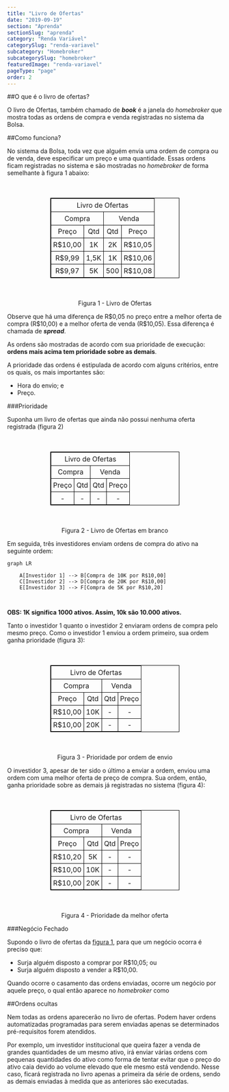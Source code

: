 ```yaml
---
title: "Livro de Ofertas"
date: "2019-09-19"
section: "Aprenda"
sectionSlug: "aprenda"
category: "Renda Variável"
categorySlug: "renda-variavel"
subcategory: "Homebroker"
subcategorySlug: "homebroker"
featuredImage: "renda-variavel"
pageType: "page"
order: 2
---
```


##O que é o livro de ofertas?

O livro de Ofertas, também chamado de ***book*** é a janela do *homebroker* que mostra todas as ordens de compra e venda registradas no sistema da Bolsa.

##Como funciona?

No sistema da Bolsa, toda vez que alguém envia uma ordem de compra ou de venda, deve especificar um preço e uma quantidade. Essas ordens ficam registradas no sistema e são mostradas no *homebroker* de forma semelhante à figura 1 abaixo:

<table style="border: 1px solid black; width:60%; margin:50px auto;" id="figura1">
<thead style="border: 1px solid black; text-align:center;">
<tr>
<td colspan="4" style="border: 1px solid black;text-align:center;padding:0.3rem;">Livro de Ofertas</td>
</tr>
<tr>
<td colspan="2" style="border: 1px solid black;text-align:center;padding:0.3rem;">Compra</td>
<td colspan="2" style="border: 1px solid black;text-align:center;padding:0.3rem;">Venda</td>
</tr>
</thead>
<tbody style="border: 1px solid black; text-align:center;">
<tr>
<td style="border: 1px solid black; text-align:center;padding:0.3rem;">Preço</td>
<td style="border: 1px solid black; text-align:center;padding:0.3rem;">Qtd</td>
<td style="border: 1px solid black; text-align:center;padding:0.3rem;">Qtd</td>
<td style="border: 1px solid black; text-align:center;padding:0.3rem;">Preço</td>

</tr>
<tr>
<td style="border: 1px solid black;text-align:center;padding:0.3rem;">R$10,00</td>
<td style="border: 1px solid black;text-align:center;padding:0.3rem;">1K</td>
<td style="border: 1px solid black;text-align:center;padding:0.3rem;">2K</td>
<td style="border: 1px solid black;text-align:center;padding:0.3rem;">R$10,05</td>

</tr>
<tr>
<td style="border: 1px solid black;text-align:center;padding:0.3rem;">R$9,99</td>
<td style="border: 1px solid black;text-align:center;padding:0.3rem;">1,5K</td>
<td style="border: 1px solid black;text-align:center;padding:0.3rem;">1K</td>
<td style="border: 1px solid black;text-align:center;padding:0.3rem;">R$10,06</td>

</tr>
<tr>
<td style="border: 1px solid black;text-align:center;padding:0.3rem;">R$9,97</td>
<td style="border: 1px solid black;text-align:center;padding:0.3rem;">5K</td>
<td style="border: 1px solid black;text-align:center;padding:0.3rem;">500</td>
<td style="border: 1px solid black;text-align:center;padding:0.3rem;">R$10,08</td>

</tr>
</tbody>
</table>

<p class="legenda" style="text-align:center;">Figura 1 - Livro de Ofertas</p>

Observe que há uma diferença de R\$0,05 no preço entre a melhor oferta de compra (R\$10,00) e a melhor oferta de venda (R\$10,05). Essa diferença é chamada de ***spread***.

As ordens são mostradas de acordo com sua prioridade de execução: **ordens mais acima tem prioridade sobre as demais**.

A prioridade das ordens é estipulada de acordo com alguns critérios, entre os quais, os mais importantes são:

- Hora do envio; e
- Preço.

###Prioridade

Suponha um livro de ofertas que ainda não possui nenhuma oferta registrada (figura 2)

<table style="border: 1px solid black; width:60%; margin:50px auto;">
<thead style="border: 1px solid black; text-align:center;">
<tr>
<td colspan="4" style="border: 1px solid black;text-align:center;padding:0.3rem;">Livro de Ofertas</td>
</tr>
<tr>
<td colspan="2" style="border: 1px solid black;text-align:center;padding:0.3rem;">Compra</td>
<td colspan="2" style="border: 1px solid black;text-align:center;padding:0.3rem;">Venda</td>
</tr>
</thead>
<tbody style="border: 1px solid black; text-align:center;">
<tr>
<td style="border: 1px solid black; text-align:center;padding:0.3rem;">Preço</td>
<td style="border: 1px solid black; text-align:center;padding:0.3rem;">Qtd</td>
<td style="border: 1px solid black; text-align:center;padding:0.3rem;">Qtd</td>
<td style="border: 1px solid black; text-align:center;padding:0.3rem;">Preço</td>

</tr>
<tr>
<td style="border: 1px solid black;text-align:center;padding:0.3rem;">-</td>
<td style="border: 1px solid black;text-align:center;padding:0.3rem;">-</td>
<td style="border: 1px solid black;text-align:center;padding:0.3rem;">-</td>
<td style="border: 1px solid black;text-align:center;padding:0.3rem;">-</td>

</tr>

</tbody>
</table>

<p class="legenda" style="text-align:center;">Figura 2 - Livro de Ofertas em branco</p>

Em seguida, três investidores enviam ordens de compra do ativo na seguinte ordem:

```mermaid
graph LR

    A[Investidor 1] --> B[Compra de 10K por R$10,00]
    C[Investidor 2] --> D[Compra de 20K por R$10,00]
    E[Investidor 3] --> F[Compra de 5K por R$10,20]
 
    
```
**OBS: 1K significa 1000 ativos. Assim, 10k são 10.000 ativos.**

Tanto o investidor 1 quanto o investidor 2 enviaram ordens de compra pelo mesmo preço. Como o investidor 1 enviou a ordem primeiro, sua ordem ganha prioridade (figura 3):

<table style="border: 1px solid black; width:60%; margin:50px auto;">
<thead style="border: 1px solid black; text-align:center;">
<tr>
<td colspan="4" style="border: 1px solid black;text-align:center;padding:0.3rem;">Livro de Ofertas</td>
</tr>
<tr>
<td colspan="2" style="border: 1px solid black;text-align:center;padding:0.3rem;">Compra</td>
<td colspan="2" style="border: 1px solid black;text-align:center;padding:0.3rem;">Venda</td>
</tr>
</thead>
<tbody style="border: 1px solid black; text-align:center;">
<tr>
<td style="border: 1px solid black; text-align:center;padding:0.3rem;">Preço</td>
<td style="border: 1px solid black; text-align:center;padding:0.3rem;">Qtd</td>
<td style="border: 1px solid black; text-align:center;padding:0.3rem;">Qtd</td>
<td style="border: 1px solid black; text-align:center;padding:0.3rem;">Preço</td>
</tr>

<tr>
<td style="border: 1px solid black;text-align:center;padding:0.3rem;">R$10,00</td>
<td style="border: 1px solid black;text-align:center;padding:0.3rem;">10K</td>
<td style="border: 1px solid black;text-align:center;padding:0.3rem;">-</td>
<td style="border: 1px solid black;text-align:center;padding:0.3rem;">-</td>
</tr>

<tr>
<td style="border: 1px solid black;text-align:center;padding:0.3rem;">R$10,00</td>
<td style="border: 1px solid black;text-align:center;padding:0.3rem;">20K</td>
<td style="border: 1px solid black;text-align:center;padding:0.3rem;">-</td>
<td style="border: 1px solid black;text-align:center;padding:0.3rem;">-</td>
</tr>

</tbody>
</table>

<p class="legenda" style="text-align:center;">Figura 3 - Prioridade por ordem de envio</p>


O investidor 3, apesar de ter sido o último a enviar a ordem, enviou uma ordem com uma melhor oferta de preço de compra. Sua ordem, então, ganha prioridade sobre as demais já registradas no sistema (figura 4):

<table style="border: 1px solid black; width:60%; margin:50px auto;">
<thead style="border: 1px solid black; text-align:center;">
<tr>
<td colspan="4" style="border: 1px solid black;text-align:center;padding:0.3rem;">Livro de Ofertas</td>
</tr>
<tr>
<td colspan="2" style="border: 1px solid black;text-align:center;padding:0.3rem;">Compra</td>
<td colspan="2" style="border: 1px solid black;text-align:center;padding:0.3rem;">Venda</td>
</tr>
</thead>
<tbody style="border: 1px solid black; text-align:center;">
<tr>
<td style="border: 1px solid black; text-align:center;padding:0.3rem;">Preço</td>
<td style="border: 1px solid black; text-align:center;padding:0.3rem;">Qtd</td>
<td style="border: 1px solid black; text-align:center;padding:0.3rem;">Qtd</td>
<td style="border: 1px solid black; text-align:center;padding:0.3rem;">Preço</td>
</tr>

<tr>
<td style="border: 1px solid black;text-align:center;padding:0.3rem;">R$10,20</td>
<td style="border: 1px solid black;text-align:center;padding:0.3rem;">5K</td>
<td style="border: 1px solid black;text-align:center;padding:0.3rem;">-</td>
<td style="border: 1px solid black;text-align:center;padding:0.3rem;">-</td>
</tr>

<tr>
<td style="border: 1px solid black;text-align:center;padding:0.3rem;">R$10,00</td>
<td style="border: 1px solid black;text-align:center;padding:0.3rem;">10K</td>
<td style="border: 1px solid black;text-align:center;padding:0.3rem;">-</td>
<td style="border: 1px solid black;text-align:center;padding:0.3rem;">-</td>
</tr>

<tr>
<td style="border: 1px solid black;text-align:center;padding:0.3rem;">R$10,00</td>
<td style="border: 1px solid black;text-align:center;padding:0.3rem;">20K</td>
<td style="border: 1px solid black;text-align:center;padding:0.3rem;">-</td>
<td style="border: 1px solid black;text-align:center;padding:0.3rem;">-</td>
</tr>

</tbody>
</table>

<p class="legenda" style="text-align:center;">Figura 4 - Prioridade da melhor oferta</p>

###Negócio Fechado

Supondo o livro de ofertas da [figura 1](#figura1), para que um negócio ocorra é preciso que:

- Surja alguém disposto a comprar por R\$10,05; ou
- Surja alguém disposto a vender a R\$10,00.

Quando ocorre o casamento das ordens enviadas, ocorre um negócio por aquele preço, o qual então aparece no *homebroker* como 

##Ordens ocultas

Nem todas as ordens aparecerão no livro de ofertas. Podem haver ordens automatizadas programadas para serem enviadas apenas se determinados pré-requisitos forem atendidos.

Por exemplo, um investidor institucional que queira fazer a venda de grandes quantidades de um mesmo ativo, irá enviar várias ordens com pequenas quantidades do ativo como forma de tentar evitar que o preço do ativo caia devido ao volume elevado que ele mesmo está vendendo. Nesse caso, ficará registrada no livro apenas a primeira da série de ordens, sendo as demais enviadas à medida que as anteriores são executadas.